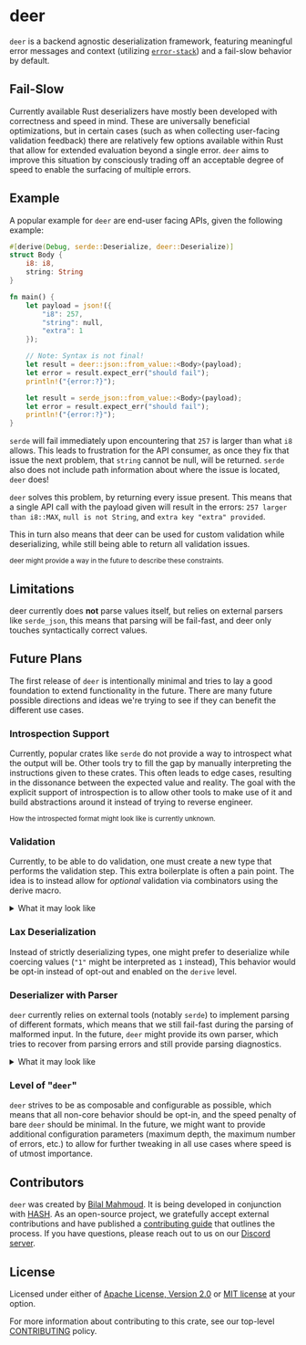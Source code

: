 # deer

`deer` is a backend agnostic deserialization framework, featuring meaningful error
messages and context (utilizing [`error-stack`](https://crates.io/crates/error-stack)) and
a fail-slow behavior by default.

## Fail-Slow

Currently available Rust deserializers have mostly been developed with correctness and
speed in mind. These are universally beneficial optimizations, but in certain cases (such
as when collecting user-facing validation feedback) there are relatively few options
available within Rust that allow for extended evaluation beyond a single error. `deer`
aims to improve this situation by consciously trading off an acceptable degree of speed to
enable the surfacing of multiple errors.

## Example

A popular example for `deer` are end-user facing APIs, given the following example:

```rust
#[derive(Debug, serde::Deserialize, deer::Deserialize)]
struct Body {
    i8: i8,
    string: String
}

fn main() {
    let payload = json!({
        "i8": 257,
        "string": null,
        "extra": 1
    });

    // Note: Syntax is not final!
    let result = deer::json::from_value::<Body>(payload);
    let error = result.expect_err("should fail");
    println!("{error:?}");

    let result = serde_json::from_value::<Body>(payload);
    let error = result.expect_err("should fail");
    println!("{error:?}");
}
```

`serde` will fail immediately upon encountering that `257` is larger than what `i8`
allows. This leads to frustration for the API consumer, as once they fix that issue the
next problem, that `string` cannot be null, will be returned. `serde` also does not
include path information about where the issue is located, `deer` does!

`deer` solves this problem, by returning every issue present.
This means that a single API call with the payload given will result in the
errors: `257 larger than i8::MAX`, `null is not String`, and `extra key "extra" provided`.

This in turn also means that deer can be used for custom validation while
deserializing, while still being able to return all validation issues.

<sub>
deer might provide a way in the future to describe these constraints.
</sub>

## Limitations

deer currently does **not** parse values itself, but relies on external parsers
like `serde_json`, this means that parsing will be fail-fast, and deer only touches
syntactically correct values.

## Future Plans

The first release of `deer` is intentionally minimal and tries to lay a good foundation to
extend functionality in the future.
There are many future possible directions and ideas we're trying to see if they can
benefit the different use cases.

### Introspection Support

Currently, popular crates like `serde` do not provide a way to introspect what the output
will be. Other tools try to fill the gap by manually interpreting the instructions given
to these crates. This often leads to edge cases, resulting in the dissonance between the
expected value and reality. The goal with the explicit support of introspection is to
allow other tools to make use of it and build abstractions around it instead of trying to
reverse engineer.

<sup>
How the introspected format might look like is currently unknown.
</sup>

### Validation

Currently, to be able to do validation, one must create a new type that performs the
validation step. This extra boilerplate is often a pain point. The idea is to instead
allow for _optional_ validation via combinators using
the derive macro.

<details>
<summary>What it may look like</summary>

```rust
#[derive(deer::Deserialize)]
struct Payload {
    #[validate(all(min(12), max(24)))]
    length: u8
}
```

</details>

### Lax Deserialization

Instead of strictly deserializing types, one might prefer to deserialize while coercing
values (`"1"` might be interpreted as `1` instead),
This behavior would be opt-in instead of opt-out and enabled on the `derive` level.

### Deserializer with Parser

`deer` currently relies on external tools (notably `serde`) to implement parsing of
different formats, which means that we still fail-fast during the parsing of malformed
input.
In the future, `deer` might provide its own parser, which tries to recover from parsing
errors and still provide parsing diagnostics.

<details>
<summary>What it may look like</summary>

```json
{
  "i8": "string"
```

`deer` currently relies on external tools (notably `serde`) to implement parsing of
different formats, which means that we still fail fast during the parsing of malformed
input.
In the future, `deer` might provide a parser that tries to recover from parse errors and
provide meaningful diagnostics.

</details>

### Level of "`deer`"

`deer` strives to be as composable and configurable as possible, which means that all
non-core behavior should be opt-in, and the speed penalty of bare `deer` should be
minimal.
In the future, we might want to provide additional configuration parameters (maximum
depth, the maximum number of errors, etc.) to allow for further tweaking in all use cases
where speed is of utmost importance.

## Contributors

`deer` was created by [Bilal Mahmoud](https://github.com/indietyp). It is being developed
in conjunction with [HASH](https://hash.dev/). As an open-source project, we gratefully
accept external contributions and have published
a [contributing guide](https://github.com/hashintel/hash/blob/main/CONTRIBUTING.md) that
outlines the process. If you have questions, please reach out to us on
our [Discord server](https://hash.ai/discord).

## License

Licensed under either of [Apache License, Version 2.0](LICENSE-APACHE.md)
or [MIT license](LICENSE-MIT.md) at your option.

For more information about contributing to this crate, see our
top-level [CONTRIBUTING](https://github.com/hashintel/hash/blob/main/CONTRIBUTING.md)
policy.

